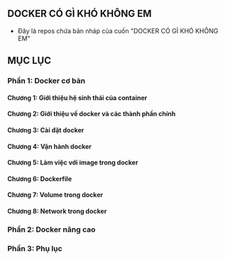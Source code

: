 ## DOCKER CÓ GÌ KHÓ KHÔNG EM
- Đây là repos chứa bản nháp của cuốn "DOCKER CÓ GÌ KHÓ KHÔNG EM"

## MỤC LỤC

### Phần 1: Docker cơ bản

#### Chương 1: Giới thiệu hệ sinh thái của container 

#### Chương 2: Giới thiệu về docker và các thành phần chính

#### Chương 3: Cài đặt docker

#### Chương 4: Vận hành docker 

#### Chương 5: Làm việc với image trong docker

#### Chương 6: Dockerfile

#### Chương 7: Volume trong docker

#### Chương 8: Network trong docker

### Phần 2: Docker nâng cao

### Phần 3: Phụ lục

